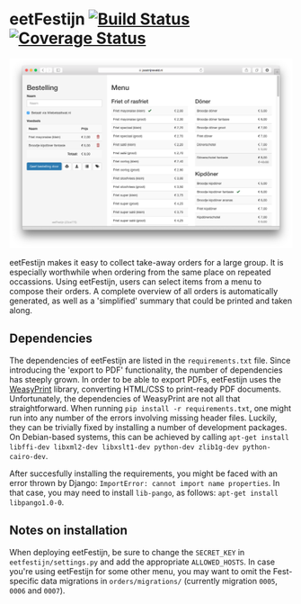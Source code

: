 # eetFestijn [![Build Status](https://travis-ci.org/joostrijneveld/eetFestijn.svg?branch=master)](https://travis-ci.org/joostrijneveld/eetFestijn) [![Coverage Status](https://coveralls.io/repos/joostrijneveld/eetFestijn/badge.svg)](https://coveralls.io/r/joostrijneveld/eetFestijn)

![screenshot of eetFestijn](doc/screenshot.png)

eetFestijn makes it easy to collect take-away orders for a large group. It is especially worthwhile when ordering from the same place on repeated occassions. Using eetFestijn, users can select items from a menu to compose their orders. A complete overview of all orders is automatically generated, as well as a 'simplified' summary that could be printed and taken along.

## Dependencies

The dependencies of eetFestijn are listed in the `requirements.txt` file. Since introducing the 'export to PDF' functionality, the number of dependencies has steeply grown. In order to be able to export PDFs, eetFestijn uses the [WeasyPrint](http://weasyprint.org/) library, converting HTML/CSS to print-ready PDF documents. Unfortunately, the dependencies of WeasyPrint are not all that straightforward. When running `pip install -r requirements.txt`, one might run into any number of the errors involving missing header files. Luckily, they can be trivially fixed by installing a number of development packages. On Debian-based systems, this can be achieved by calling `apt-get install libffi-dev libxml2-dev libxslt1-dev python-dev zlib1g-dev python-cairo-dev`.

After succesfully installing the requirements, you might be faced with an error thrown by Django: `ImportError: cannot import name properties`. In that case, you may need to install `lib-pango`, as follows: `apt-get install libpango1.0-0`.

## Notes on installation

When deploying eetFestijn, be sure to change the `SECRET_KEY` in `eetfestijn/settings.py` and add the appropriate `ALLOWED_HOSTS`. In case you're using eetFestijn for some other menu, you may want to omit the Fest-specific data migrations in `orders/migrations/` (currently migration `0005`, `0006` and `0007`).
